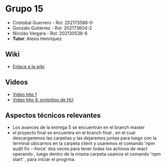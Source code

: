 
# Grupo 15

* Cristobal Guerrero    - Rol: 202173586-0
* Gonzalo Gutiérrez     - Rol: 202173604-2
* Nicolás Vergara       - Rol: 202130538-6
* **Tutor**: Alexis Henriquez

## Wiki

 * [Enlace a la wiki](https://github.com/Nachops/INF236P201G15/wiki)

## Videos

* [Video hito 1](https://www.youtube.com/watch?v=y1Tg63zPfs4&ab_channel=GonzaloGutierrez)
* [Video hito 4: prototipo de HU](https://youtu.be/xWTwkPOJpjI)

## Aspectos técnicos relevantes

* Los avances de la entrega 5 se encuentran en el branch master
* el proyecto final se encuentra en el branch final , en el cual descargaremos las carpetas y las dejaremos juntas para luego con la terminal ubicarnos en la carpeta client y usaremos el comando 'npm audit fix --force' dos veces para tener todas los achivos de react operando , luego dentro de la misma carpeta usamos el comando 'npm start' , para iniciar el progrma.
